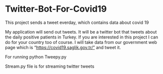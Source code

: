 # Twitter-Bot-For-Covid19
This project sends a tweet everday, which contains data about covid 19


My application will send out tweets. It will be a twitter bot that tweets about the daily positive patients in Turkey. If you are interested in this project I can do for your country too of course.
I will take data from our government web page which is “https://covid19.saglik.gov.tr/” and tweet it.

For running python Tweepy.py

Stream.py file is for streaming twitter tweets
